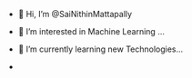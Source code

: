 - 👋 Hi, I’m @SaiNithinMattapally
- 👀 I’m interested in Machine Learning ...
- 🌱 I’m currently learning new Technologies...

-

<!---
SaiNithinMattapally/SaiNithinMattapally is a ✨ special ✨ repository because its `README.md` (this file) appears on your GitHub profile.
You can click the Preview link to take a look at your changes.
--->
